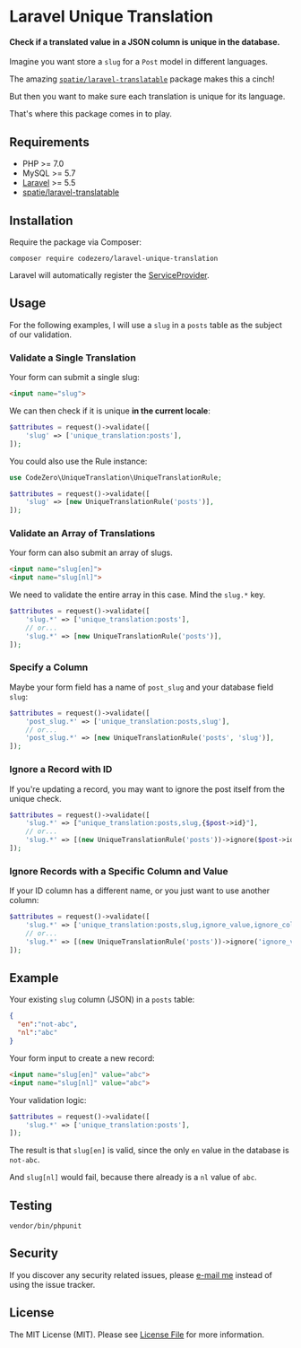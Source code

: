 # Laravel Unique Translation

#### Check if a translated value in a JSON column is unique in the database.

Imagine you want store a `slug` for a `Post` model in different languages.

The amazing [`spatie/laravel-translatable`](https://github.com/spatie/laravel-translatable) package makes this a cinch!

But then you want to make sure each translation is unique for its language.

That's where this package comes in to play.

## Requirements

-   PHP >= 7.0
-   MySQL >= 5.7
-   [Laravel](https://laravel.com/) >= 5.5
-   [spatie/laravel-translatable](https://github.com/spatie/laravel-translatable)

## Installation

Require the package via Composer:

```
composer require codezero/laravel-unique-translation
```
Laravel will automatically register the [ServiceProvider](https://github.com/codezero-be/laravel-unique-translation/blob/master/src/UniqueTranslationServiceProvider.php).

## Usage

For the following examples, I will use a `slug` in a `posts` table as the subject of our validation.

### Validate a Single Translation

Your form can submit a single slug:

```html
<input name="slug">
```

We can then check if it is unique **in the current locale**:

```php
$attributes = request()->validate([
    'slug' => ['unique_translation:posts'],
]);
```

You could also use the Rule instance:

```php
use CodeZero\UniqueTranslation\UniqueTranslationRule;

$attributes = request()->validate([
    'slug' => [new UniqueTranslationRule('posts')],
]);
```

### Validate an Array of Translations

Your form can also submit an array of slugs.

```html
<input name="slug[en]">
<input name="slug[nl]">
```

We need to validate the entire array in this case. Mind the `slug.*` key.

```php
$attributes = request()->validate([
    'slug.*' => ['unique_translation:posts'],
    // or...
    'slug.*' => [new UniqueTranslationRule('posts')],
]);
```

### Specify a Column

Maybe your form field has a name of `post_slug` and your database field `slug`:

```php
$attributes = request()->validate([
    'post_slug.*' => ['unique_translation:posts,slug'],
    // or...
    'post_slug.*' => [new UniqueTranslationRule('posts', 'slug')],
]);
```

### Ignore a Record with ID

If you're updating a record, you may want to ignore the post itself from the unique check.

```php
$attributes = request()->validate([
    'slug.*' => ["unique_translation:posts,slug,{$post->id}"],
    // or...
    'slug.*' => [(new UniqueTranslationRule('posts'))->ignore($post->id)],
]);
```

### Ignore Records with a Specific Column and Value

If your ID column has a different name, or you just want to use another column:

```php
$attributes = request()->validate([
    'slug.*' => ['unique_translation:posts,slug,ignore_value,ignore_column'],
    // or...
    'slug.*' => [(new UniqueTranslationRule('posts'))->ignore('ignore_value', 'ignore_column')],
]);
```

## Example

Your existing `slug`  column (JSON) in a `posts` table:

```json
{
  "en":"not-abc",
  "nl":"abc"
}
```

Your form input to create a new record:


```html
<input name="slug[en]" value="abc">
<input name="slug[nl]" value="abc">
```

Your validation logic:

```php
$attributes = request()->validate([
    'slug.*' => ['unique_translation:posts'],
]);
```

The result is that `slug[en]` is valid, since the only `en` value in the database is `not-abc`.

And `slug[nl]` would fail, because there already is a `nl` value of `abc`.


## Testing

```
vendor/bin/phpunit
```

## Security

If you discover any security related issues, please [e-mail me](mailto:ivan@codezero.be) instead of using the issue tracker.

## License

The MIT License (MIT). Please see [License File](https://github.com/codezero-be/laravel-unique-translation/blob/master/LICENSE.md) for more information.
